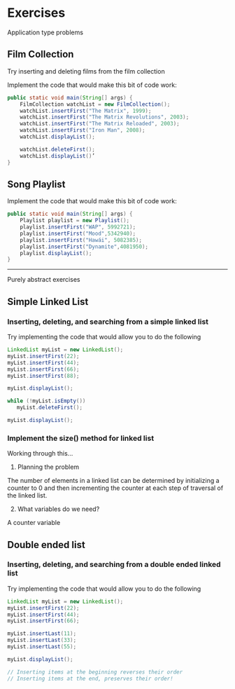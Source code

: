 # Exercises

Application type problems

## Film Collection

Try inserting and deleting films from the film collection

Implement the code that would make this bit of code work:

```java
public static void main(String[] args) {
    FilmCollection watchList = new FilmCollection();
    watchList.insertFirst("The Matrix", 1999);
    watchList.insertFirst("The Matrix Revolutions", 2003);
    watchList.insertFirst("The Matrix Reloaded", 2003);
    watchList.insertFirst("Iron Man", 2008);
    watchList.displayList();

    watchList.deleteFirst();
    watchList.displayList()’
}
```

## Song Playlist 

Implement the code that would make this bit of code work:

```java
public static void main(String[] args) {
    Playlist playlist = new Playlist();
    playlist.insertFirst("WAP", 5992721);
    playlist.insertFirst("Mood",5342940);
    playlist.insertFirst("Hawái", 5082385);
    playlist.insertFirst("Dynamite",4081950);
    playlist.displayList();
}
```
--- 

Purely abstract exercises

## Simple Linked List

### Inserting, deleting, and searching from a simple linked list

Try implementing the code that would allow you to do the following

```java
LinkedList myList = new LinkedList();
myList.insertFirst(22);
myList.insertFirst(44);
myList.insertFirst(66);
myList.insertFirst(88);

myList.displayList();

while (!myList.isEmpty())
   myList.deleteFirst();

myList.displayList();
```

### Implement the size() method for linked list

Working through this...

1. Planning the problem

The number of elements in a linked list can be determined by initializing a counter to 0 and then incrementing the counter at each step of traversal of the linked list.

2. What variables do we need?

A counter variable



## Double ended list

### Inserting, deleting, and searching from a double ended linked list

Try implementing the code that would allow you to do the following

```java
LinkedList myList = new LinkedList();
myList.insertFirst(22);
myList.insertFirst(44);
myList.insertFirst(66);

myList.insertLast(11);
myList.insertLast(33);
myList.insertLast(55);

myList.displayList();

// Inserting items at the beginning reverses their order
// Inserting items at the end, preserves their order!
```